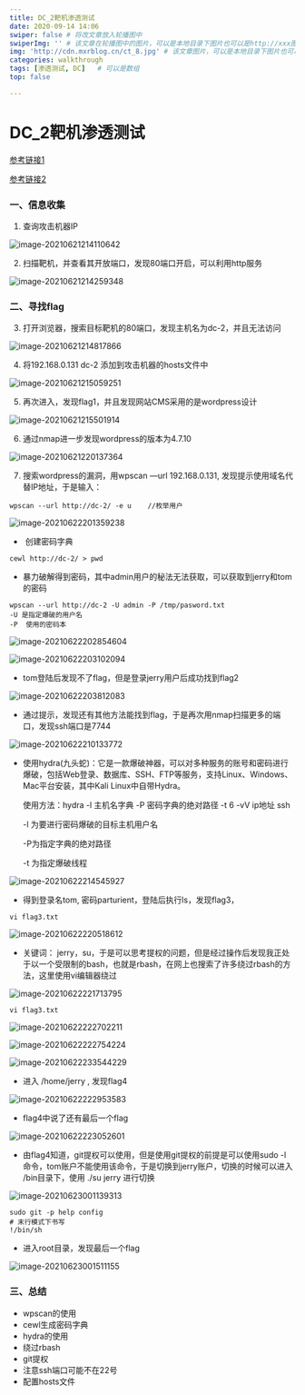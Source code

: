 ```yaml
---
title: DC_2靶机渗透测试 
date: 2020-09-14 14:06
swiper: false # 将改文章放入轮播图中
swiperImg: '' # 该文章在轮播图中的图片，可以是本地目录下图片也可以是http://xxx图片
img: 'http://cdn.mxrblog.cn/ct_8.jpg' # 该文章图片，可以是本地目录下图片也可以是http://xxx图片
categories: walkthrough
tags: [渗透测试, DC]   # 可以是数组
top: false

---
```


# DC_2靶机渗透测试

[参考链接1](https://cloud.tencent.com/developer/article/1801074)

[参考链接2](https://www.anquanke.com/post/id/178658)

### 一、信息收集

1. 查询攻击机器IP

![image-20210621214110642](http://cdn.mxrblog.cn/image-20210621214110642.png)

2. 扫描靶机，并查看其开放端口，发现80端口开启，可以利用http服务

![image-20210621214259348](http://cdn.mxrblog.cn/image-20210621214259348.png)



### 二、寻找flag

3. 打开浏览器，搜索目标靶机的80端口，发现主机名为dc-2，并且无法访问

![image-20210621214817866](http://cdn.mxrblog.cn/image-20210621214817866.png)

4. 将192.168.0.131	dc-2     添加到攻击机器的hosts文件中

![image-20210621215059251](http://cdn.mxrblog.cn/image-20210621215059251.png)

5. 再次进入，发现flag1，并且发现网站CMS采用的是wordpress设计

![image-20210621215501914](http://cdn.mxrblog.cn/image-20210621215501914.png)

6. 通过nmap进一步发现wordpress的版本为4.7.10

![image-20210621220137364](http://cdn.mxrblog.cn/image-20210621220137364.png)

7. 搜索wordpress的漏洞，用wpscan —url 192.168.0.131, 发现提示使用域名代替IP地址，于是输入：

```
wpscan --url http://dc-2/ -e u    //枚举用户
```

![image-20210622201359238](http://cdn.mxrblog.cn/image-20210622201359238.png)

- ​	创建密码字典

```
cewl http://dc-2/ > pwd
```

- 暴力破解得到密码，其中admin用户的秘法无法获取，可以获取到jerry和tom的密码

```
wpscan --url http://dc-2 -U admin -P /tmp/pasword.txt
-U 是指定爆破的用户名
-P  使用的密码本
```

![image-20210622202854604](http://cdn.mxrblog.cn/image-20210622202854604.png)

![image-20210622203102094](http://cdn.mxrblog.cn/image-20210622203102094.png)

- tom登陆后发现不了flag，但是登录jerry用户后成功找到flag2

![image-20210622203812083](http://cdn.mxrblog.cn/image-20210622203812083.png)

- 通过提示，发现还有其他方法能找到flag，于是再次用nmap扫描更多的端口，发现ssh端口是7744

![image-20210622210133772](http://cdn.mxrblog.cn/image-20210622210133772.png)

- 使用hydra(九头蛇)：它是一款爆破神器，可以对多种服务的账号和密码进行爆破，包括Web登录、数据库、SSH、FTP等服务，支持Linux、Windows、Mac平台安装，其中Kali Linux中自带Hydra。

    使用方法：hydra -l 主机名字典 -P 密码字典的绝对路径 -t 6 -vV ip地址 ssh

    -l 为要进行密码爆破的目标主机用户名 

    -P为指定字典的绝对路径

    -t 为指定爆破线程

![image-20210622214545927](http://cdn.mxrblog.cn/image-20210622214545927.png)

- 得到登录名tom, 密码parturient，登陆后执行ls，发现flag3，

```
vi flag3.txt
```

![image-20210622220518612](http://cdn.mxrblog.cn/image-20210622220518612.png)

- 关键词： jerry，su，于是可以思考提权的问题，但是经过操作后发现我正处于以一个受限制的bash，也就是rbash，在网上也搜索了许多绕过rbash的方法，这里使用vi编辑器绕过

![image-20210622221713795](http://cdn.mxrblog.cn/image-20210622221713795.png)

```
vi flag3.txt
```



![image-20210622222702211](http://cdn.mxrblog.cn/image-20210622222702211.png)

![image-20210622222754224](http://cdn.mxrblog.cn/image-20210622222754224.png)

![image-20210622233544229](http://cdn.mxrblog.cn/image-20210622233544229.png)

- 进入 /home/jerry , 发现flag4

![image-20210622222953583](http://cdn.mxrblog.cn/image-20210622222953583.png)

- flag4中说了还有最后一个flag

![image-20210622223052601](http://cdn.mxrblog.cn/image-20210622223052601.png)

- 由flag4知道，git提权可以使用，但是使用git提权的前提是可以使用sudo -l 命令，tom账户不能使用该命令，于是切换到jerry账户，切换的时候可以进入 /bin目录下，使用  ./su jerry  进行切换

![image-20210623001139313](http://cdn.mxrblog.cn/image-20210623001139313.png)

```
sudo git -p help config
# 末行模式下书写
!/bin/sh
```

- 进入root目录，发现最后一个flag

![image-20210623001511155](http://cdn.mxrblog.cn/image-20210623001511155.png)

### 三、总结

- wpscan的使用
- cewl生成密码字典
- hydra的使用
- 绕过rbash
- git提权
- 注意ssh端口可能不在22号
- 配置hosts文件
